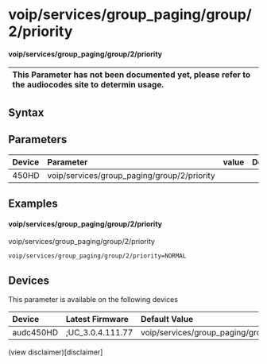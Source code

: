 ﻿---
description: voip/services/group_paging/group/2/priority
search: false
---

# voip/services/group_paging/group/2/priority

#### voip/services/group_paging/group/2/priority


| This Parameter has not been documented yet, please refer to the audiocodes site to determin usage.  | 
| :--- |

## Syntax

## Parameters
|Device|Parameter|value|Description|
|:---|:---|:---|:---|
| 450HD | voip/services/group_paging/group/2/priority |  |  |

## Examples
#### voip/services/group_paging/group/2/priority

voip/services/group_paging/group/2/priority

```
voip/services/group_paging/group/2/priority=NORMAL
```

## Devices
This parameter is available on the following devices

| Device | Latest Firmware | Default Value |
|:---|:---|:---|
| audc450HD | ;UC_3.0.4.111.77 | voip/services/group_paging/group/2/priority=NORMAL 

(view disclaimer)[disclaimer]
